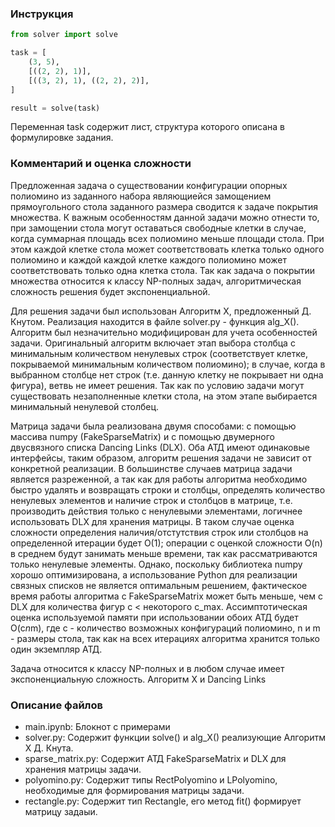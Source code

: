 ### Инструкция
```python
from solver import solve

task = [
    (3, 5), 
    [((2, 2), 1)], 
    [((3, 2), 1), ((2, 2), 2)],
]

result = solve(task)

```
Переменная task содержит лист, структура которого описана в формулировке задания.

### Комментарий и оценка сложности

Предложенная задача о существовании конфигурации опорных полиомино из заданного набора являющиейся замощением прямоугольного стола заданного размера сводится к задаче покрытия множества.
К важным особенностям данной задачи можно отнести то, при замощении стола могут оставаться свободные клетки в случае, когда суммарная площадь всех полиомино меньше площади стола. При этом каждой клетке стола может соответствовать клетка только одного полиомино и каждой каждой клетке каждого полиомино может соответствовать только одна клетка стола.
Так как задача о покрытии множества относится к классу NP-полных задач, алгоритмическая сложность решения будет экспоненциальной.

Для решения задачи был использован Алгоритм X, предложенный Д. Кнутом. Реализация находится в файле solver.py - функция alg_X(). 
Алгоритм был незначительно модифицирован для учета особенностей задачи. Оригинальный алгоритм включает этап выбора столбца с минимальным количеством ненулевых строк (соответствует клетке, покрываемой минимальным количеством полиомино); в случае, когда в выбранном столбце нет строк (т.е. данную клетку не покрывает ни одна фигура), ветвь не имеет решения. Так как по условию задачи могут существовать незаполненные клетки стола, на этом этапе выбирается минимальный ненулевой столбец.

Матрица задачи была реализована двумя способами: с помощью массива numpy (FakeSparseMatrix) и с помощью двумерного двусвязного списка Dancing Links (DLX). Оба АТД имеют одинаковые интерфейсы, таким образом, алгоритм решения задачи не зависит от конкретной реализации.
В большинстве случаев матрица задачи является разреженной, а так как для работы алгоритма необходимо быстро удалять и возвращать строки и столбцы, определять количество ненулевых элементов и наличие строк и столбцов в матрице, т.е. производить действия только с ненулевыми элементами, логичнее использовать DLX для хранения матрицы. В таком случае оценка сложности определения наличия/отстутствия строк или столбцов на определенной итерации будет O(1); операции с оценкой сложности O(n) в среднем будут занимать меньше времени, так как рассматриваются только ненулевые элементы. Однако, поскольку библиотека numpy хорошо оптимизирована, а использование Python для реализации связных списков не является оптимальным решением, фактическое время работы алгоритма с FakeSparseMatrix может быть меньше, чем с DLX для количества фигур c < некоторого c_max.
Ассимптотическая оценка используемой памяти при использовании обоих АТД будет O(c*n*m), где c - количество возможных конфигураций полиомино, n и m - размеры стола, так как на всех итерациях алгоритма хранится только один экземпляр АТД.

Задача относится к классу NP-полных и в любом случае имеет экспоненциальную сложность. Алгоритм X и Dancing Links

### Описание файлов

- main.ipynb: Блокнот с примерами
- solver.py: Содержит функции solve() и alg_X() реализующие Алгоритм X Д. Кнута.
- sparse_matrix.py: Содержит АТД FakeSparseMatrix и DLX для хранения матрицы задачи.
- polyomino.py: Содержит типы RectPolyomino и LPolyomino, необходимые для формирования матрицы задачи.
- rectangle.py: Содержит тип Rectangle, его метод fit() формирует матрицу задаыи.